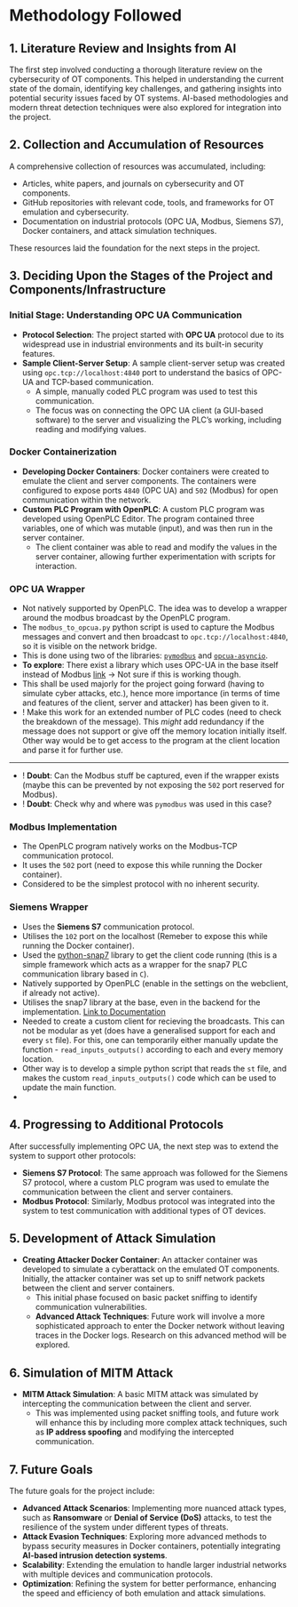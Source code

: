 # Methodology Followed

## 1. Literature Review and Insights from AI

The first step involved conducting a thorough literature review on the cybersecurity of OT components. This helped in understanding the current state of the domain, identifying key challenges, and gathering insights into potential security issues faced by OT systems. AI-based methodologies and modern threat detection techniques were also explored for integration into the project.

## 2. Collection and Accumulation of Resources

A comprehensive collection of resources was accumulated, including:
- Articles, white papers, and journals on cybersecurity and OT components.
- GitHub repositories with relevant code, tools, and frameworks for OT emulation and cybersecurity.
- Documentation on industrial protocols (OPC UA, Modbus, Siemens S7), Docker containers, and attack simulation techniques.

These resources laid the foundation for the next steps in the project.

## 3. Deciding Upon the Stages of the Project and Components/Infrastructure

### Initial Stage: Understanding OPC UA Communication
- **Protocol Selection**: The project started with **OPC UA** protocol due to its widespread use in industrial environments and its built-in security features.
- **Sample Client-Server Setup**: A sample client-server setup was created using `opc.tcp://localhost:4840` port to understand the basics of OPC-UA and TCP-based communication.
    - A simple, manually coded PLC program was used to test this communication.
    - The focus was on connecting the OPC UA client (a GUI-based software) to the server and visualizing the PLC’s working, including reading and modifying values.

### Docker Containerization
- **Developing Docker Containers**: Docker containers were created to emulate the client and server components. The containers were configured to expose ports `4840` (OPC UA) and `502` (Modbus) for open communication within the network.
- **Custom PLC Program with OpenPLC**: A custom PLC program was developed using OpenPLC Editor. The program contained three variables, one of which was mutable (input), and was then run in the server container.
    - The client container was able to read and modify the values in the server container, allowing further experimentation with scripts for interaction.

### OPC UA Wrapper
- Not natively supported by OpenPLC. The idea was to develop a wrapper around the modbus broadcast by the OpenPLC program.
- The `modbus_to_opcua.py` python script is used to capture the Modbus messages and convert and then broadcast to `opc.tcp://localhost:4840`, so it is visible on the network bridge. 
- This is done using two of the libraries: [`pymodbus`](https://github.com/pymodbus-dev/pymodbus) and [`opcua-asyncio`](https://github.com/FreeOpcUa/opcua-asyncio).
- **To explore**: There exist a library which uses OPC-UA in the base itself instead of Modbus [link](https://github.com/andiburger/OpenPLC_v3_Opcua.git) -> Not sure if this is working though.
- This shall be used majorly for the project going forward (having to simulate cyber attacks, etc.), hence more importance (in terms of time and features of the client, server and attacker) has been given to it. 
- ! Make this work for an extended number of PLC codes (need to check the breakdown of the message). This _might_ add redundancy if the message does not support or give off the memory location initially itself. Other way would be to get access to the program at the client location and parse it for further use. 

---
- ! **Doubt**: Can the Modbus stuff be captured, even if the wrapper exists (maybe this can be prevented by not exposing the `502` port reserved for Modbus).
- ! **Doubt**: Check why and where was `pymodbus` was used in this case?

### Modbus Implementation
- The OpenPLC program natively works on the Modbus-TCP communication protocol. 
- It uses the `502` port (need to expose this while running the Docker container). 
- Considered to be the simplest protocol with no inherent security. 

### Siemens Wrapper
- Uses the **Siemens S7** communication protocol.
- Utilises the `102` port on the localhost (Remeber to expose this while running the Docker container).
- Used the [python-snap7](https://github.com/gijzelaerr/python-snap7.git) library to get the client code running (this is a simple framework which acts as a wrapper for the snap7 PLC communication library based in `C`).
- Natively supported by OpenPLC (enable in the settings on the webclient, if already not active).
- Utilises the snap7 library at the base, even in the backend for the implementation. [Link to Documentation](/assets/documents/Siemens%20Protocol%20driver%20for%20OpenPLC.pdf)
- Needed to create a custom client for recieving the broadcasts. This can not be modular as yet (does have a generalised support for each and every `st` file). For this, one can temporarily either manually update the function - `read_inputs_outputs()` according to each and every memory location. 
- Other way is to develop a simple python script that reads the `st` file, and makes the custom `read_inputs_outputs()` code which can be used to update the main function.
- 

## 4. Progressing to Additional Protocols

After successfully implementing OPC UA, the next step was to extend the system to support other protocols:
- **Siemens S7 Protocol**: The same approach was followed for the Siemens S7 protocol, where a custom PLC program was used to emulate the communication between the client and server containers.
- **Modbus Protocol**: Similarly, Modbus protocol was integrated into the system to test communication with additional types of OT devices.

## 5. Development of Attack Simulation

- **Creating Attacker Docker Container**: An attacker container was developed to simulate a cyberattack on the emulated OT components. Initially, the attacker container was set up to sniff network packets between the client and server containers.
    - This initial phase focused on basic packet sniffing to identify communication vulnerabilities.
    - **Advanced Attack Techniques**: Future work will involve a more sophisticated approach to enter the Docker network without leaving traces in the Docker logs. Research on this advanced method will be explored.

## 6. Simulation of MITM Attack

- **MITM Attack Simulation**: A basic MITM attack was simulated by intercepting the communication between the client and server. 
    - This was implemented using packet sniffing tools, and future work will enhance this by including more complex attack techniques, such as **IP address spoofing** and modifying the intercepted communication.

## 7. Future Goals

The future goals for the project include:
- **Advanced Attack Scenarios**: Implementing more nuanced attack types, such as **Ransomware** or **Denial of Service (DoS)** attacks, to test the resilience of the system under different types of threats.
- **Attack Evasion Techniques**: Exploring more advanced methods to bypass security measures in Docker containers, potentially integrating **AI-based intrusion detection systems**.
- **Scalability**: Extending the emulation to handle larger industrial networks with multiple devices and communication protocols.
- **Optimization**: Refining the system for better performance, enhancing the speed and efficiency of both emulation and attack simulations.
